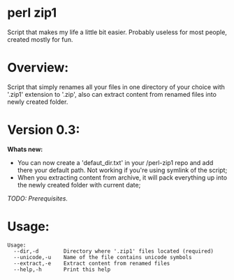 # perl zip1
Script that makes my life a little bit easier.
Probably useless for most people, created mostly for fun.


# Overview:

Script that simply renames all your files in one directory of your
choice with '.zip1' extension to '.zip', also can extract content from renamed files into newly created folder.


# Version 0.3:

**Whats new:**

- You can now create a 'defaut_dir.txt' in your /perl-zip1 repo and add there your default path. Not working if you're using symlink of the script;
- When you extracting content from archive, it will pack everything up into the newly created folder with current date;

*TODO: Prerequisites.*


# Usage:

```
Usage:
  --dir,-d        Directory where '.zip1' files located (required)
  --unicode,-u    Name of the file contains unicode symbols
  --extract,-e    Extract content from renamed files
  --help,-h       Print this help
```
